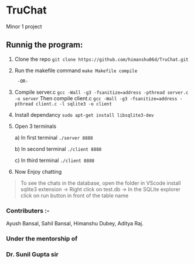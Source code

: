 # TruChat
Minor 1 project

## Runnig the program:
1. Clone the repo  ``` git clone https://github.com/himanshu06d/TruChat.git ```
2. Run the makefile command  ``` make Makefile compile ``` 

        -OR-
2.  Compile server.c  ``` gcc -Wall -g3 -fsanitize=address -pthread server.c -o server ```
    Then compile client.c ```gcc -Wall -g3 -fsanitize=address -pthread client.c -l sqlite3 -o client```

3. Install dependancy ``` sudo apt-get install libsqlite3-dev ```
3. Open 3 terminals

    a) In first terminal ``` ./server 8888 ```

    b) In second terminal ``` ./client 8888 ```

    c) In third terminal ``` ./client 8888 ```


4. Now Enjoy chatting

> To see the chats in the database, open the folder in VScode install sqlite3 extension -> Right click on test.db 
> -> In the SQLite explorer click on run button in front of the table name


### Contributers :- 
Ayush Bansal,
Sahil Bansal,
Himanshu Dubey,
Aditya Raj.
### Under the mentorship of 
### Dr. Sunil Gupta sir

